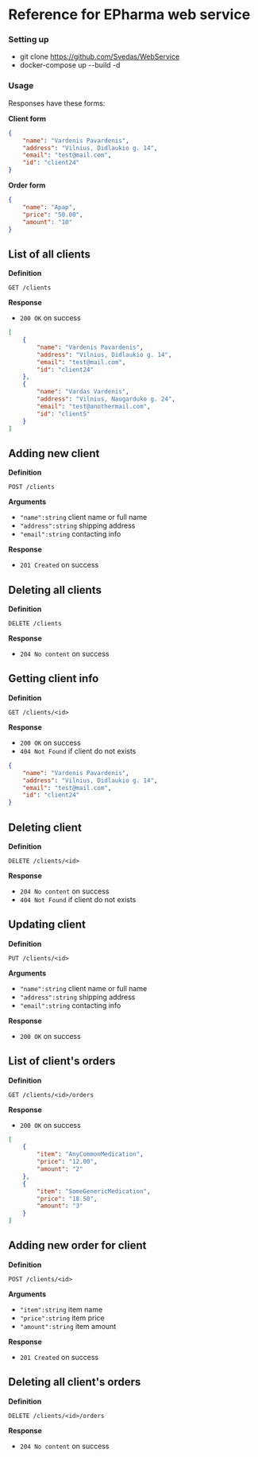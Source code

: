 # Reference for EPharma web service 

### Setting up

- git clone https://github.com/Svedas/WebService
- docker-compose up --build -d

### Usage

Responses have these forms:

**Client form**

```json
{
	"name": "Vardenis Pavardenis",
	"address": "Vilnius, Didlaukio g. 14",
	"email": "test@mail.com",
	"id": "client24"
}
```

**Order form**

```json
{
	"name": "Apap",
	"price": "50.00",
	"amount": "10"
}
```


## List of all clients

**Definition**

`GET /clients`

**Response**

- `200 OK` on success

```json
[
	{
		"name": "Vardenis Pavardenis",
		"address": "Vilnius, Didlaukio g. 14",
		"email": "test@mail.com",
		"id": "client24"
	},
	{
		"name": "Vardas Vardenis",
		"address": "Vilnius, Naugarduko g. 24",
		"email": "test@anothermail.com",
		"id": "client5"
	}
]
```


## Adding new client

**Definition**

`POST /clients`

**Arguments**

- `"name":string`  client name or full name
- `"address":string`  shipping address
- `"email":string`  contacting info

**Response**

- `201 Created` on success


## Deleting all clients

**Definition**

`DELETE /clients`

**Response**

- `204 No content` on success


## Getting client info

**Definition**

`GET /clients/<id>`

**Response**

- `200 OK` on success
- `404 Not Found` if client do not exists

```json
{
	"name": "Vardenis Pavardenis",
	"address": "Vilnius, Didlaukio g. 14",
	"email": "test@mail.com",
	"id": "client24"
}
```


## Deleting client

**Definition**

`DELETE /clients/<id>`

**Response**

- `204 No content` on success
- `404 Not Found` if client do not exists


## Updating client

**Definition**

`PUT /clients/<id>`

**Arguments**

- `"name":string`  client name or full name
- `"address":string`  shipping address
- `"email":string`  contacting info

**Response**

- `200 OK` on success


## List of client's orders

**Definition**

`GET /clients/<id>/orders`

**Response**

- `200 OK` on success

```json
[
	{
		"item": "AnyCommonMedication",
		"price": "12.00",
		"amount": "2"
	},
	{
		"item": "SomeGenericMedication",
		"price": "18.50",
		"amount": "3"
	}
]
```


## Adding new order for client

**Definition**

`POST /clients/<id>`

**Arguments**

- `"item":string`  item name
- `"price":string`  item price
- `"amount":string`  item amount

**Response**

- `201 Created` on success


## Deleting all client's orders

**Definition**

`DELETE /clients/<id>/orders`

**Response**

- `204 No content` on success

